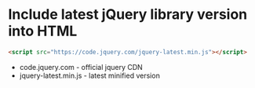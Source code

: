 # Include latest jQuery library version into HTML

```html
<script src="https://code.jquery.com/jquery-latest.min.js"></script>
```

- code.jquery.com - official jquery CDN
- jquery-latest.min.js - latest minified version

